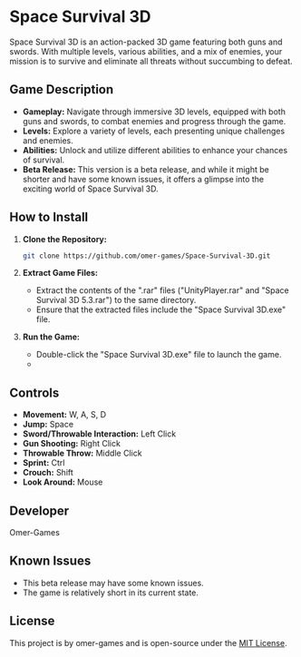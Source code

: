 # Space Survival 3D

Space Survival 3D is an action-packed 3D game featuring both guns and swords. With multiple levels, various abilities, and a mix of enemies, your mission is to survive and eliminate all threats without succumbing to defeat.

## Game Description

- **Gameplay:** Navigate through immersive 3D levels, equipped with both guns and swords, to combat enemies and progress through the game.
- **Levels:** Explore a variety of levels, each presenting unique challenges and enemies.
- **Abilities:** Unlock and utilize different abilities to enhance your chances of survival.
- **Beta Release:** This version is a beta release, and while it might be shorter and have some known issues, it offers a glimpse into the exciting world of Space Survival 3D.

## How to Install

1. **Clone the Repository:**

    ```bash
    git clone https://github.com/omer-games/Space-Survival-3D.git
    ```

2. **Extract Game Files:**

    - Extract the contents of the ".rar" files ("UnityPlayer.rar" and "Space Survival 3D 5.3.rar") to the same directory.
    - Ensure that the extracted files include the "Space Survival 3D.exe" file.

3. **Run the Game:**

    - Double-click the "Space Survival 3D.exe" file to launch the game.
    - 
## Controls

- **Movement:** W, A, S, D
- **Jump:** Space
- **Sword/Throwable Interaction:** Left Click
- **Gun Shooting:** Right Click
- **Throwable Throw:** Middle Click
- **Sprint:** Ctrl
- **Crouch:** Shift
- **Look Around:** Mouse

## Developer

Omer-Games

## Known Issues

- This beta release may have some known issues.
- The game is relatively short in its current state.

## License

This project is by omer-games and is open-source under the [MIT License](https://github.com/omer-games/Space-Survival-3D/blob/main/LICENSE.txt).
